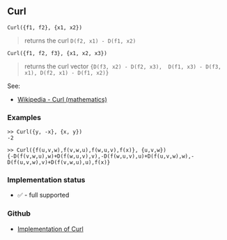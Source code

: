 ## Curl

```
Curl({f1, f2}, {x1, x2})
```
> returns the curl `D(f2, x1) - D(f1, x2)`

```
Curl({f1, f2, f3}, {x1, x2, x3})
```

> returns the curl vector `{D(f3, x2) - D(f2, x3),  D(f1, x3) - D(f3, x1), D(f2, x1) - D(f1, x2)}`
 

See:  
* [Wikipedia - Curl (mathematics)](http://en.wikipedia.org/wiki/Curl_%28mathematics%29)

### Examples

```
>> Curl({y, -x}, {x, y})
-2

>> Curl({f(u,v,w),f(v,w,u),f(w,u,v),f(x)}, {u,v,w})
{-D(f(v,w,u),w)+D(f(w,u,v),v),-D(f(w,u,v),u)+D(f(u,v,w),w),-D(f(u,v,w),v)+D(f(v,w,u),u),f(x)}
```


### Implementation status

* &#x2705; - full supported

### Github

* [Implementation of Curl](https://github.com/axkr/symja_android_library/blob/master/symja_android_library/matheclipse-core/src/main/java/org/matheclipse/core/builtin/VectorAnalysisFunctions.java#L59) 
